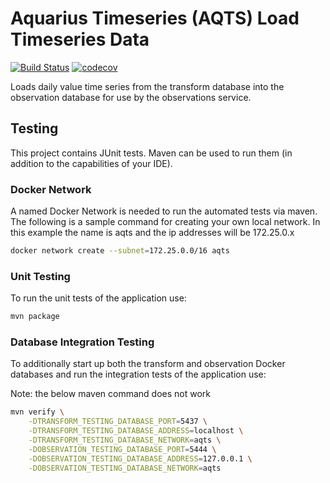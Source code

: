 # Aquarius Timeseries (AQTS) Load Timeseries Data

[![Build Status](https://travis-ci.com/usgs/aqts-capture-ts-loader.svg?branch=master)](https://travis-ci.com/usgs/aqts-capture-ts-loader)
[![codecov](https://codecov.io/gh/usgs/aqts-capture-ts-loader/branch/master/graph/badge.svg)](https://codecov.io/gh/usgs/aqts-capture-ts-loader)

Loads daily value time series from the transform database into the observation database for use by the observations service.

## Testing
This project contains JUnit tests. Maven can be used to run them (in addition to the capabilities of your IDE).

### Docker Network
A named Docker Network is needed to run the automated tests via maven. The following is a sample command for creating your own local network. In this example the name is aqts and the ip addresses will be 172.25.0.x

```.sh
docker network create --subnet=172.25.0.0/16 aqts
```

### Unit Testing
To run the unit tests of the application use:

```.sh
mvn package
```

### Database Integration Testing
To additionally start up both the transform and observation Docker databases and run the integration tests of the application use:

Note: the below maven command does not work 
```.sh
mvn verify \
    -DTRANSFORM_TESTING_DATABASE_PORT=5437 \
    -DTRANSFORM_TESTING_DATABASE_ADDRESS=localhost \
    -DTRANSFORM_TESTING_DATABASE_NETWORK=aqts \
    -DOBSERVATION_TESTING_DATABASE_PORT=5444 \
    -DOBSERVATION_TESTING_DATABASE_ADDRESS=127.0.0.1 \
    -DOBSERVATION_TESTING_DATABASE_NETWORK=aqts
```
